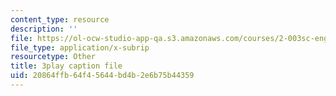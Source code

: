```yaml
---
content_type: resource
description: ''
file: https://ol-ocw-studio-app-qa.s3.amazonaws.com/courses/2-003sc-engineering-dynamics-fall-2011/20864ffb64f45644bd4b2e6b75b44359_osyKjTQuwlk.vtt
file_type: application/x-subrip
resourcetype: Other
title: 3play caption file
uid: 20864ffb-64f4-5644-bd4b-2e6b75b44359
---
```

